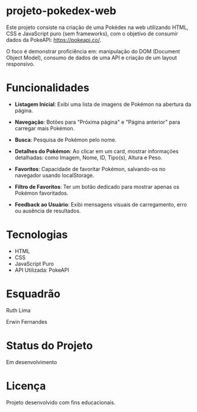 # projeto-pokedex-web
Este projeto consiste na criação de uma Pokédex na web utilizando HTML, CSS e JavaScript puro (sem frameworks), com o objetivo de consumir dados da PokeAPI: https://pokeapi.co/. 

O foco é demonstrar proficiência em: manipulação do DOM (Document Object Model), consumo de dados de uma API e criação de um layout responsivo.

# Funcionalidades

* **Listagem Inicial**: Exibi uma lista de imagens de Pokémon na abertura da página.

* **Navegação**: Botões para "Próxima página" e "Página anterior" para carregar mais Pokémon.

* **Busca**: Pesquisa de Pokémon pelo nome.

* **Detalhes do Pokémon**: Ao clicar em um card, mostrar informações detalhadas: como Imagem, Nome, ID, Tipo(s), Altura e Peso.

* **Favoritos**: Capacidade de favoritar Pokémon, salvando-os no navegador usando localStorage.

* **Filtro de Favoritos**: Ter um botão dedicado para mostrar apenas os Pokémon favoritados.

* **Feedback ao Usuário**: Exibi mensagens visuais de carregamento, erro ou ausência de resultados.

# Tecnologias
* HTML 
* CSS 
* JavaScript Puro 
* API Utilizada: PokeAPI

# Esquadrão
Ruth Lima

Erwin Fernandes

# Status do Projeto
Em desenvolvimento

# Licença
Projeto desenvolvido com fins educacionais.
